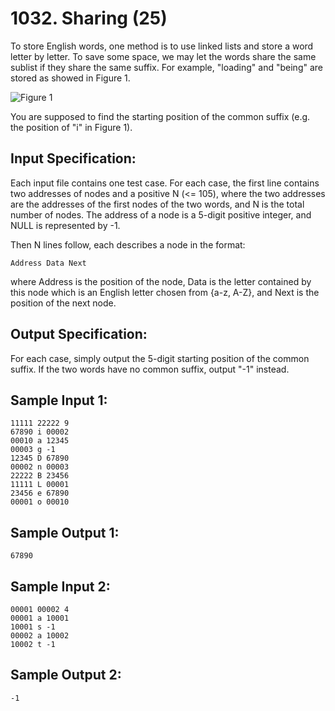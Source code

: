 # 1032. Sharing (25)

To store English words, one method is to use linked lists and store a word letter by letter. To save some space, we may let the words share the same sublist if they share the same suffix. For example, "loading" and "being" are stored as showed in Figure 1.  

![Figure 1](http://nos.patest.cn/1w_m16pjsommxz.jpg)  

You are supposed to find the starting position of the common suffix (e.g. the position of "i" in Figure 1).

## Input Specification:

Each input file contains one test case. For each case, the first line contains two addresses of nodes and a positive N (<= 105), where the two addresses are the addresses of the first nodes of the two words, and N is the total number of nodes. The address of a node is a 5-digit positive integer, and NULL is represented by -1.  
  
Then N lines follow, each describes a node in the format:  

```
Address Data Next
```

where Address is the position of the node, Data is the letter contained by this node which is an English letter chosen from {a-z, A-Z}, and Next is the position of the next node.

## Output Specification:

For each case, simply output the 5-digit starting position of the common suffix. If the two words have no common suffix, output "-1" instead.

## Sample Input 1:

```
11111 22222 9
67890 i 00002
00010 a 12345
00003 g -1
12345 D 67890
00002 n 00003
22222 B 23456
11111 L 00001
23456 e 67890
00001 o 00010
```


## Sample Output 1:

```
67890
```

## Sample Input 2:

```
00001 00002 4
00001 a 10001
10001 s -1
00002 a 10002
10002 t -1
```

## Sample Output 2:

```
-1
```
